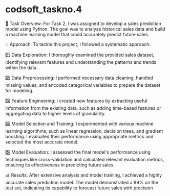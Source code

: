 # codsoft_taskno.4

📝 Task Overview:
For Task 2, I was assigned to develop a sales prediction model using Python. The goal was to analyze historical sales data and build a machine learning model that 
could accurately predict future sales.

💡 Approach:
To tackle this project, I followed a systematic approach:

1️⃣ Data Exploration: I thoroughly examined the provided sales dataset, identifying relevant features and understanding the patterns and trends within the data.

2️⃣ Data Preprocessing: I performed necessary data cleaning, handled missing values, and encoded categorical variables to prepare the dataset for modeling.

3️⃣ Feature Engineering: I created new features by extracting useful information from the existing data, such as adding time-based features or aggregating data to higher levels of granularity.

4️⃣ Model Selection and Training: I experimented with various machine learning algorithms, such as linear regression, decision trees, and gradient boosting. I evaluated their performance using appropriate metrics and selected the most accurate model.

5️⃣ Model Evaluation: I assessed the final model's performance using techniques like cross-validation and calculated relevant evaluation metrics, ensuring its effectiveness in predicting future sales.

📊 Results:
After extensive analysis and model training, I achieved a highly accurate sales prediction model. The model demonstrated a 89% on the test set, indicating its capability to forecast future sales with precision

